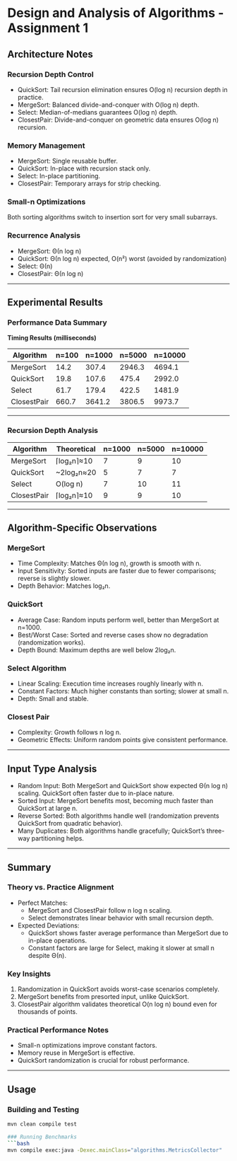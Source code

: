 # Design and Analysis of Algorithms - Assignment 1  

## Architecture Notes  

### Recursion Depth Control  
- QuickSort: Tail recursion elimination ensures O(log n) recursion depth in practice.  
- MergeSort: Balanced divide-and-conquer with O(log n) depth.  
- Select: Median-of-medians guarantees O(log n) depth.  
- ClosestPair: Divide-and-conquer on geometric data ensures O(log n) recursion.  

### Memory Management  
- MergeSort: Single reusable buffer.  
- QuickSort: In-place with recursion stack only.  
- Select: In-place partitioning.  
- ClosestPair: Temporary arrays for strip checking.  

### Small-n Optimizations  
Both sorting algorithms switch to insertion sort for very small subarrays.  

### Recurrence Analysis  
- MergeSort: Θ(n log n)  
- QuickSort: Θ(n log n) expected, O(n²) worst (avoided by randomization)  
- Select: Θ(n)  
- ClosestPair: Θ(n log n)  

---

## Experimental Results  

### Performance Data Summary  

**Timing Results (milliseconds)**  

| Algorithm   | n=100 | n=1000 | n=5000 | n=10000 |
|-------------|-------|--------|--------|---------|
| MergeSort   | 14.2  | 307.4  | 2946.3 | 4694.1  |
| QuickSort   | 19.8  | 107.6  | 475.4  | 2992.0  |
| Select      | 61.7  | 179.4  | 422.5  | 1481.9  |
| ClosestPair | 660.7 | 3641.2 | 3806.5 | 9973.7  |  

---

### Recursion Depth Analysis  

| Algorithm   | Theoretical       | n=1000 | n=5000 | n=10000 |
|-------------|-------------------|--------|--------|---------|
| MergeSort   | ⌈log₂n⌉≈10        | 7      | 9      | 10      |
| QuickSort   | ~2log₂n≈20        | 5      | 7      | 7       |
| Select      | O(log n)          | 7      | 10     | 11      |
| ClosestPair | ⌈log₂n⌉≈10        | 9      | 9      | 10      |  

---

## Algorithm-Specific Observations  

### MergeSort  
- Time Complexity: Matches Θ(n log n), growth is smooth with n.  
- Input Sensitivity: Sorted inputs are faster due to fewer comparisons; reverse is slightly slower.  
- Depth Behavior: Matches log₂n.  

### QuickSort  
- Average Case: Random inputs perform well, better than MergeSort at n=1000.  
- Best/Worst Case: Sorted and reverse cases show no degradation (randomization works).  
- Depth Bound: Maximum depths are well below 2log₂n.  

### Select Algorithm  
- Linear Scaling: Execution time increases roughly linearly with n.  
- Constant Factors: Much higher constants than sorting; slower at small n.  
- Depth: Small and stable.  

### Closest Pair  
- Complexity: Growth follows n log n.  
- Geometric Effects: Uniform random points give consistent performance.  

---

## Input Type Analysis  
- Random Input: Both MergeSort and QuickSort show expected Θ(n log n) scaling. QuickSort often faster due to in-place nature.  
- Sorted Input: MergeSort benefits most, becoming much faster than QuickSort at large n.  
- Reverse Sorted: Both algorithms handle well (randomization prevents QuickSort from quadratic behavior).  
- Many Duplicates: Both algorithms handle gracefully; QuickSort’s three-way partitioning helps.  

---

## Summary  

### Theory vs. Practice Alignment  
- Perfect Matches:  
  - MergeSort and ClosestPair follow n log n scaling.  
  - Select demonstrates linear behavior with small recursion depth.  
- Expected Deviations:  
  - QuickSort shows faster average performance than MergeSort due to in-place operations.  
  - Constant factors are large for Select, making it slower at small n despite Θ(n).  

### Key Insights  
1. Randomization in QuickSort avoids worst-case scenarios completely.  
2. MergeSort benefits from presorted input, unlike QuickSort.  
3. ClosestPair algorithm validates theoretical O(n log n) bound even for thousands of points.  

### Practical Performance Notes  
- Small-n optimizations improve constant factors.  
- Memory reuse in MergeSort is effective.  
- QuickSort randomization is crucial for robust performance.  

---

## Usage  

### Building and Testing  
```bash
mvn clean compile test

### Running Benchmarks
```bash
mvn compile exec:java -Dexec.mainClass="algorithms.MetricsCollector"
